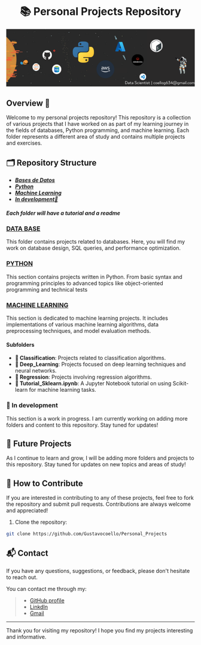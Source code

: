 <h1 align="center">📚 Personal Projects Repository</h1>

<p  align=center><img src=Docs/Banner-1.png></p>

## Overview 🚀

Welcome to my personal projects repository! This repository is a collection of various projects that I have worked on as part of my learning journey in the fields of databases, Python programming, and machine learning. Each folder represents a different area of study and contains multiple projects and exercises.


## 🗂 Repository Structure
 - ***[Bases de Datos](#00-bases-de-datos)***
 - ***[Python](#01-python)***
 - ***[Machine Learning](#02-machine-learning)*** 
 - ***[In development🚧](#in-development)*** <!-- Nuevo punto -->

##### *Each folder will have a tutorial and a readme*





### [DATA BASE](/00%20-%20BASES%20DE%20DATOS/)
This folder contains projects related to databases. Here, you will find my work on database design, SQL queries, and performance optimization. 

### [PYTHON](/01%20-%20PYTHON/)
This section contains projects written in Python. From basic syntax and programming principles to advanced topics like object-oriented programming and technical tests


### [MACHINE LEARNING](/02%20-%20MACHINE%20LEARNING/)
This section is dedicated to machine learning projects. It includes implementations of various machine learning algorithms, data preprocessing techniques, and model evaluation methods.

#### Subfolders
- **📁 Classification**: Projects related to classification algorithms.
- **📁 Deep_Learning**: Projects focused on deep learning techniques and neural networks.
- **📁 Regression**: Projects involving regression algorithms.
- **📄 Tutorial_Sklearn.ipynb**: A Jupyter Notebook tutorial on using Scikit-learn for machine learning tasks.

### 📄 In development
This section is a work in progress. I am currently working on adding more folders and content to this repository. Stay tuned for updates!


## 🚀 Future Projects
As I continue to learn and grow, I will be adding more folders and projects to this repository. Stay tuned for updates on new topics and areas of study!

## 🤝 How to Contribute
If you are interested in contributing to any of these projects, feel free to fork the repository and submit pull requests. Contributions are always welcome and appreciated!

1. Clone the repository:
```bash
git clone https://github.com/Gustavocoello/Personal_Projects
```


## 📬 Contact
If you have any questions, suggestions, or feedback, please don't hesitate to reach out. 

You can contact me through my:
> - [GitHub profile](https://github.com/Gustavocoello) 
> - [LinkdIn](www.linkedin.com/in/gustavo-coello-01039b270)
> - [Gmail](coellog634@gmail.com)
---

Thank you for visiting my repository! I hope you find my projects interesting and informative.